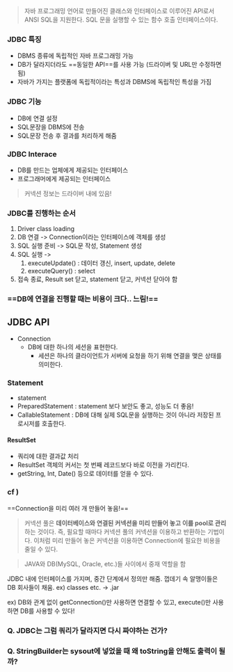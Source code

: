 > 자바 프로그래밍 언어로 만들어진 클래스와 인터페이스로 이루어진 API로서 ANSI SQL을 지원한다. SQL 문을 실행할 수 있는 함수 호출 인터페이스이다.


### JDBC 특징

- DBMS 종류에 독립적인 자바 프로그래밍 가능
- DB가 달라지더라도 ==동일한 API==를 사용 가능 (드라이버 및 URL만 수정하면 됨)
- 자바가 가지는 플랫폼에 독립적이라는 특성과 DBMS에 독립적인 특성을 가짐


### JDBC 기능

- DB에 연결 설정
- SQL문장을 DBMS에 전송
- SQL문장 전송 후 결과를 처리하게 해줌

### JDBC Interace

- DB를 만드는 업체에게 제공되는 인터페이스
- 프로그래머에게 제공되는 인터페이스

> 커넥션 정보는 드라이버 내에 있음!

### JDBC를 진행하는 순서

1. Driver class loading
2. DB 연결 -> Connection이라는 인터페이스에 객체를 생성
3. SQL 실행 준비 -> SQL문 작성, Statement 생성
4. SQL 실행 -> 
	1. executeUpdate() : 데이터 갱신, insert, update, delete
	2. executeQuery() : select
5. 접속 종료, Result set 닫고, statement 닫고, 커넥션 닫아야 함


### ==DB에 연결을 진행할 때는 비용이 크다.. 느림!==


## JDBC API

- Connection 
	- DB에 대한 하나의 세션을 표현한다.
		- 세션은 하나의 클라이언트가 서버에 요청을 하기 위해 연결을 맺은 상태를 의미한다.


### Statement

- statement
- PreparedStatement : statement 보다 보안도 좋고, 성능도 더 좋음!
- CallableStatement : DB에 대해 실제 SQL문을 실행하는 것이 아니라 저장된 프로시저를 호출한다.


#### ResultSet

- 쿼리에 대한 결과값 처리
- ResultSet 객체의 커서는 첫 번째 레코드보다 바로 이전을 가리킨다.
- getString, Int, Date() 등으로 데이터를 얻을 수 있다.


### cf )

==Connection을 미리 여러 개 만들어 놓음!==

>커넥션 풀은 **데이터베이스와 연결된 커넥션을 미리 만들어 놓고 이를 pool로 관리**하는 것이다. 즉, 필요할 때마다 커넥션 풀의 커넥션을 이용하고 반환하는 기법이다. 이처럼 미리 만들어 놓은 커넥션을 이용하면 Connection에 필요한 비용을 줄일 수 있다.






> JAVA와 DB(MySQL, Oracle, etc.)들 사이에서 중재 역할을 함

JDBC 내에 인터페이스를 가지며, 중간 단계에서 정의만 해줌.
껍데기 속 알맹이들은 DB 회사들이 채움. ex) classes etc. -> .jar


ex) 
DB와 관계 없이 getConnection()만 사용하면 연결할 수 있고, execute()만 사용하면 DB를 사용할 수 있다!




### Q. JDBC는 그럼 쿼리가 달라지면 다시 짜야하는 건가?

### Q. StringBuilder는 sysout에 넣었을 때 왜 toString을 안해도 출력이 될까?
